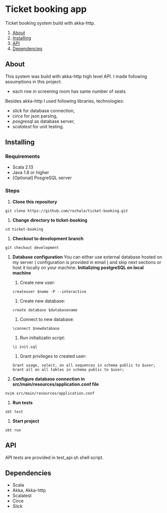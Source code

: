 # Ticket booking app

Ticket booking system build with akka-http.

1. [About](#about)
1. [Installing](#installing)
1. [API](#api)
1. [Dependencies](#dependencies)

## About
This system was build with akka-http high level API. I made following assumptions in this project:
* each row in screening room has same number of seats

Besides akka-http I used following libraries, technologies:
* *slick* for database connection,
* *circe* for json parsing,
* *posgresql* as database server,
* *scalatest* for unit testing.


## Installing

### Requirements
* Scala 2.13
* Java 1.8 or higher
* [Optional] PosgreSQL server

### Steps

1. **Clone this repository**
```
git clone https://github.com/rochala/ticket-booking.git
```
1. **Change directory to ticket-booking**
```
cd ticket-booking
```
1. **Checkout to development branch**
```
git checkout development
```
1. **Database configuration**
You can either use external database hosted on my server ( configuration is provided in email ) and skip next sections or
host it locally on your machine.
**Initializing postgreSQL on local machine**
    1. Create new user:
    ```
    createuser $name -P --interactive
    ```
    1. Create new database:
    ```
    create database $databasename
    ```
    1. Connect to new database:
    ```
    \connect $newdatabase
    ```
    1. Run initializatin script:
    ```
    \i init.sql
    ```
    1. Grant privileges to created user:
    ```
    Grant usage, select, on all sequences in schema public to $user;
    Grant all on all tables in schema public to $user;
    ```

1. **Configure database connection in src/main/resources/application.conf file**
```
nvim src/main/resources/application.conf
```
1. **Run tests**
```
sbt test
```
1. **Start project**
```
sbt run
```


## API
API tests are provided in test_api.sh shell script.


## Dependencies
* Scala
* Akka, Akka-http
* Scalatest
* Circe
* Slick


